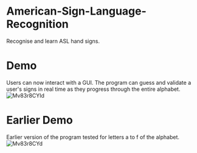 # American-Sign-Language-Recognition
Recognise and learn ASL hand signs.

# Demo
Users can now interact with a GUI. The program can guess and validate a user's signs in real time as they progress through the entire alphabet.
![Mv83r8CYId](https://github.com/Nam-H-Pham/American-Sign-Language-Recognition/blob/main/ASLDemo3.gif)

# Earlier Demo
Earlier version of the program tested for letters a to f of the alphabet.
![Mv83r8CYd](https://github.com/Nam-H-Pham/American-Sign-Language-Recognition/blob/main/ASLDemo%20(2).gif)
